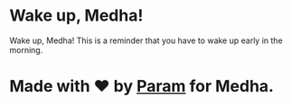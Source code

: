 # Wake up, Medha!
Wake up, Medha! This is a reminder that you have to wake up early in the morning.

# Made with ❤️ by [Param](https://www.paramsid.com) for Medha.